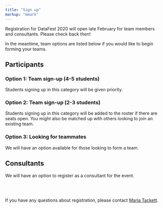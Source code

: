 ```yaml
---
title: "Sign up"
markup: "mmark"
---
```



Registration for DataFest 2020 will open late February for team members and consultants. Please check back then!

In the meantime, team options are listed below if you would like to begin forming your teams.

<!--
As of April 1 we have over 350 students signed up for DataFest at Duke from eight area schools! We have reached capacity and registration is now closed.

<a href="https://goo.gl/forms/nTUIDUpb8OiXy7j63"><i class="fas fa-user-plus fa-2x" style="color:#4285F4"></i></a> If you are interested in serving as a consultant during the event, please let us know your availability [here](https://goo.gl/forms/nTUIDUpb8OiXy7j63).

Alternatively, even if you're not competing, you're welcomed to attend the final presentations at 3pm on Sunday, April 8, at Penn Pavilion.

Thank you for your interest and see you at DataFest!
-->


<!--
Click on the option that applies to you. Regardless of the option you choose, you will automatically be placed on the ASA DataFest<small><sup>TM</sup></small> mailing list to receive updates and announcements.

Registration deadline is midnight on **Monday, March 25, 2019**.

Seats are limited, sign up before it's too late!
-->
## Participants

### Option 1: Team sign-up (4-5 students)
<!--
<a href="https://docs.google.com/forms/d/1Y2Yp-GSG_wv_NipkB_wOszuS6DpG6SC7DNAfwGuwh7c"><i class="fas fa-user-plus fa-2x" style="color:#03A9F4"></i></a> Click [here](https://docs.google.com/forms/d/1Y2Yp-GSG_wv_NipkB_wOszuS6DpG6SC7DNAfwGuwh7c) to sign up as a team of 4 to 5 students. Students signing up in this category will be given priority.
-->

Students signing up in this category will be given priority.

### Option 2: Team sign-up (2-3 students)
<!--
<a href="https://docs.google.com/forms/d/1Wb8M9YsvTn79jvm2zoOEv2dFDb_lqEqpOPI7FRayih8"><i class="fas fa-user-plus fa-2x" style="color:#CDDC39"></i></a> Click [here](https://docs.google.com/forms/d/1Wb8M9YsvTn79jvm2zoOEv2dFDb_lqEqpOPI7FRayih8) to sign up as a team of 2 to 3 students. Students signing up in this category will be added to the roster if there are seats open as of Monday, March 18, 2019. You might also be matched up with others looking to join an existing team.
-->

Students signing up in this category will be added to the roster if there are seats open. You might also be matched up with others looking to join an existing team.

### Option 3: Looking for teammates
<!--
<a href="https://docs.google.com/forms/d/1RKTkIJnGrj8j7C1VtLUZ0RxXUC3W498VjXzaNNOWucE"><i class="fas fa-user-plus fa-2x" style="color:#E91E63"></i></a> If you do not have a team in mind but you're looking for teammates, click [here](https://docs.google.com/forms/d/1RKTkIJnGrj8j7C1VtLUZ0RxXUC3W498VjXzaNNOWucE) to leave us your information so that you can be matched with others.
-->

We will have an option available for those looking to form a team.

## Consultants
<!--
<a href="https://docs.google.com/forms/d/1vgZty6NgM_EZ6yWHbG4VTmZIaoj7D5GEf4xLnlIdVkw"><i class="fas fa-user-plus fa-2x" style="color:#4285F4"></i></a> If you are interested in serving as a consultant during the event, please let us know your availability [here](https://docs.google.com/forms/d/1vgZty6NgM_EZ6yWHbG4VTmZIaoj7D5GEf4xLnlIdVkw).
-->

We will have an option to register as a consultant for the event. 

<br><br>

If you have any questions about registration, please contact [Maria Tackett](mailto:maria.tackett@duke.edu).
